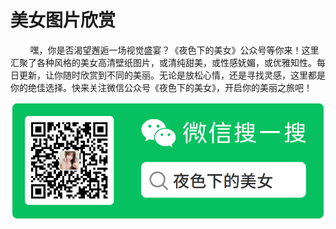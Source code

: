 # 美女图片欣赏

        嘿，你是否渴望邂逅一场视觉盛宴？《夜色下的美女》公众号等你来！这里汇聚了各种风格的美女高清壁纸图片，或清纯甜美，或性感妩媚，或优雅知性。每日更新，让你随时欣赏到不同的美丽。无论是放松心情，还是寻找灵感，这里都是你的绝佳选择。快来关注微信公众号《夜色下的美女》，开启你的美丽之旅吧！

![](https://github.com/myyuyan/-/blob/main/0.png)
